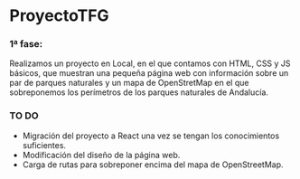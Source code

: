 # ProyectoTFG



### 1ª fase:
Realizamos un proyecto en Local, en el que contamos con HTML, CSS y JS básicos, que muestran una pequeña página web con información sobre un par de parques naturales y un mapa de OpenStretMap en el que sobreponemos los perímetros de los parques naturales de Andalucía.

### TO DO
- Migración del proyecto a React una vez se tengan los conocimientos suficientes.
- Modificación del diseño de la página web.
- Carga de rutas para sobreponer encima del mapa de OpenStreetMap.